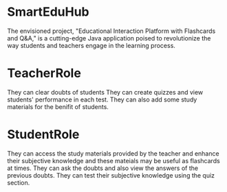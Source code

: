 # SmartEduHub
The envisioned project, "Educational Interaction Platform with Flashcards and Q&amp;A," is a cutting-edge Java  application poised to revolutionize the way students and teachers engage in the learning process.

# TeacherRole
They can clear doubts of students
They can create quizzes and view students' performance in each test.
They can also add some study materials for the benifit of students.

# StudentRole
They can access the study materials provided by the teacher and enhance their subjective knowledge and these mateials may be useful as flashcards at times.
They can ask the doubts and also view the answers of the previous doubts.
They can test their subjective knowledge using the quiz section.

